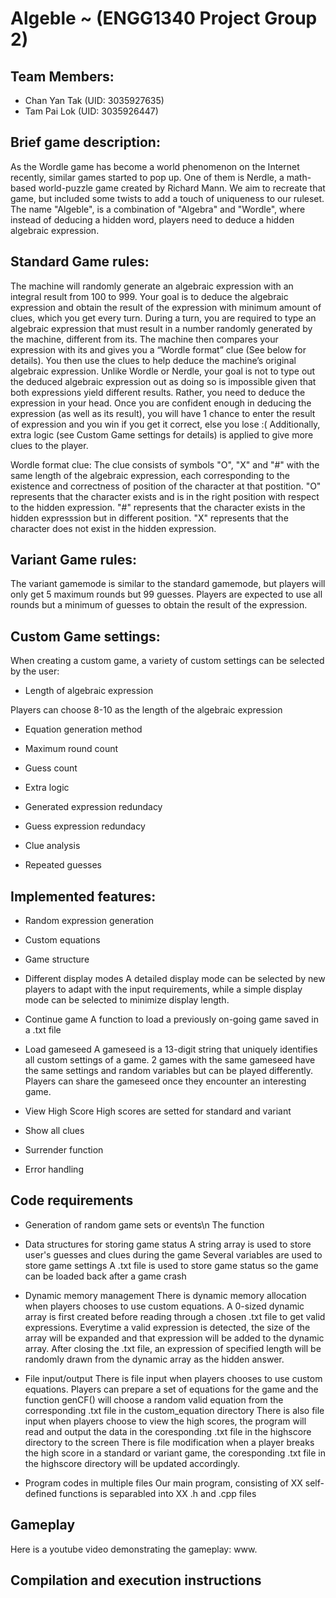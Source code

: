 # Algeble ~ (ENGG1340 Project Group 2)
## Team Members:
* Chan Yan Tak (UID: 3035927635)
* Tam Pai Lok (UID: 3035926447)
## Brief game description:
As the Wordle game has become a world phenomenon on the Internet recently, similar games started to pop up. One of them is Nerdle, a math-based world-puzzle game created by Richard Mann. We aim to recreate that game, but included some twists to add a touch of uniqueness to our ruleset. The name "Algeble", is a combination of "Algebra" and "Wordle", where instead of deducing a hidden word, players need to deduce a hidden algebraic expression.
## Standard Game rules:
The machine will randomly generate an algebraic expression with an integral result from 100 to 999. Your goal is to deduce the algebraic expression and obtain the result of the expression with minimum amount of clues, which you get every turn. During a turn, you are required to type an algebraic expression that must result in a number randomly generated by the machine, different from its. The machine then compares your expression with its and gives you a “Wordle format” clue (See below for details). You then use the clues to help deduce the machine’s original algebraic expression. Unlike Wordle or Nerdle, your goal is not to type out the deduced algebraic expression out as doing so is impossible given that both expressions yield different results. Rather, you need to deduce the expression in your head. Once you are confident enough in deducing the expression (as well as its result), you will have 1 chance to enter the result of expression and you win if you get it correct, else you lose :( Additionally, extra logic (see Custom Game settings for details) is applied to give more clues to the player.

Wordle format clue:
The clue consists of symbols "O", "X" and "#" with the same length of the algebraic expression, each corresponding to the existence and correctness of position of the character at that postition. "O" represents that the character exists and is in the right position with respect to the hidden expression. "#" represents that the character exists in the hidden expresssion but in different position. "X" represents that the character does not exist in the hidden expression.

## Variant Game rules:
The variant gamemode is similar to the standard gamemode, but players will only get 5 maximum rounds but 99 guesses. Players are expected to use all rounds but a minimum of guesses to obtain the result of the expression.
## Custom Game settings:
When creating a custom game, a variety of custom settings can be selected by the user:
* Length of algebraic expression

Players can choose 8-10 as the length of the algebraic expression
* Equation generation method

* Maximum round count

* Guess count

* Extra logic

* Generated expression redundacy

* Guess expression redundacy

* Clue analysis

* Repeated guesses

## Implemented features:
* Random expression generation

* Custom equations

* Game structure

* Different display modes
A detailed display mode can be selected by new players to adapt with the input requirements, while a simple display mode can be selected to minimize display length.
* Continue game
A function to load a previously on-going game saved in a .txt file
* Load gameseed
A gameseed is a 13-digit string that uniquely identifies all custom settings of a game. 2 games with the same gameseed have the same settings and random variables but can be played differently. Players can share the gameseed once they encounter an interesting game.
* View High Score
High scores are setted for standard and variant 
* Show all clues

* Surrender function

* Error handling

## Code requirements
* Generation of random game sets or events\n
The function 

* Data structures for storing game status
A string array is used to store user's guesses and clues during the game
Several variables are used to store game settings 
A .txt file is used to store game status so the game can be loaded back after a game crash
* Dynamic memory management
There is dynamic memory allocation when players chooses to use custom equations. A 0-sized dynamic array is first created before reading through a chosen .txt file to get valid expressions. Everytime a valid expression is detected, the size of the array will be expanded and that expression will be added to the dynamic array. After closing the .txt file, an expression of specified length will be randomly drawn from the dynamic array as the hidden answer.

* File input/output
There is file input when players chooses to use custom equations. Players can prepare a set of equations for the game and the function genCF() will choose a random valid equation from the corresponding .txt file in the custom_equation directory
There is also file input when players choose to view the high scores, the program will read and output the data in the coresponding .txt file in the highscore directory to the screen
There is file modification when a player breaks the high score in a standard or variant game, the coresponding .txt file in the highscore directory will be updated accordingly.
* Program codes in multiple files
Our main program, consisting of XX self-defined functions is separabled into XX .h and .cpp files 
## Gameplay
Here is a youtube video demonstrating the gameplay: www.
## Compilation and execution instructions

